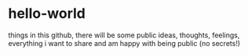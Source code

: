 # hello-world
things
in this github, there will be some public ideas, thoughts, feelings, everything i want to share and am happy with being public
(no secrets!)
